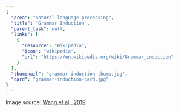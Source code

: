 ```yaml
---
{
  "area": "natural-language-processing",
  "title": "Grammar Induction",
  "parent_task": null,
  "links": [
    {
      "resource": "Wikipedia",
      "icon": "wikipedia",
      "url": "https://en.wikipedia.org/wiki/Grammar_induction"
    }
  ],
  "thumbnail": "grammar-induction-thumb.jpg",
  "card": "grammar-induction-card.jpg"
}
---
```

Image source: [Wang et al., 2019](https://arxiv.org/pdf/1909.06639.pdf)
